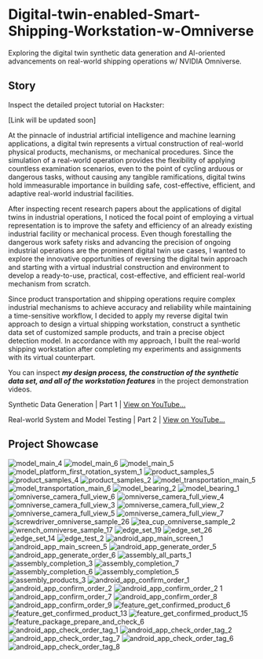 # Digital-twin-enabled-Smart-Shipping-Workstation-w-Omniverse
Exploring the digital twin synthetic data generation and AI-oriented advancements on real-world shipping operations w/ NVIDIA Omniverse. 

## Story

Inspect the detailed project tutorial on Hackster:

[Link will be updated soon]

At the pinnacle of industrial artificial intelligence and machine learning applications, a digital twin represents a virtual construction of real-world physical products, mechanisms, or mechanical procedures. Since the simulation of a real-world operation provides the flexibility of applying countless examination scenarios, even to the point of cycling arduous or dangerous tasks, without causing any tangible ramifications, digital twins hold immeasurable importance in building safe, cost-effective, efficient, and adaptive real-world industrial facilities.

After inspecting recent research papers about the applications of digital twins in industrial operations, I noticed the focal point of employing a virtual representation is to improve the safety and efficiency of an already existing industrial facility or mechanical process. Even though forestalling the dangerous work safety risks and advancing the precision of ongoing industrial operations are the prominent digital twin use cases, I wanted to explore the innovative opportunities of reversing the digital twin approach and starting with a virtual industrial construction and environment to develop a ready-to-use, practical, cost-effective, and efficient real-world mechanism from scratch.

Since product transportation and shipping operations require complex industrial mechanisms to achieve accuracy and reliability while maintaining a time-sensitive workflow, I decided to apply my reverse digital twin approach to design a virtual shipping workstation, construct a synthetic data set of customized sample products, and train a precise object detection model. In accordance with my approach, I built the real-world shipping workstation after completing my experiments and assignments with its virtual counterpart.

You can inspect ***my design process, the construction of the synthetic data set, and all of the workstation features*** in the project demonstration videos.

Synthetic Data Generation | Part 1 | [View on YouTube...](https://www.youtube.com/watch?v=ewXsc-yktX4)

Real-world System and Model Testing | Part 2 | [View on YouTube...](https://www.youtube.com/watch?v=hGNoAyI7vjU)

## Project Showcase

![model_main_4](https://github.com/user-attachments/assets/ca51264e-e0f6-4817-acc0-88b716a1ffb5)
![model_main_6](https://github.com/user-attachments/assets/30ae4c53-c02d-46ef-88f3-84486f55aa81)
![model_main_5](https://github.com/user-attachments/assets/ed1724e1-b4df-4e06-94be-58241d8e8a13)
![model_platform_first_rotation_system_1](https://github.com/user-attachments/assets/3df77bd5-89e5-4782-9296-45a703f74a4e)
![product_samples_5](https://github.com/user-attachments/assets/5c06f5e0-8341-44df-9efc-8ddcd6bc012c)
![product_samples_4](https://github.com/user-attachments/assets/313acf49-0796-4352-98c8-b68712cb969d)
![product_samples_2](https://github.com/user-attachments/assets/67b7b642-6df1-4b06-a54e-8e9bd6feb2cb)
![model_transportation_main_5](https://github.com/user-attachments/assets/5762cc59-44e3-40bd-b07d-a781e5bfb45b)
![model_transportation_main_6](https://github.com/user-attachments/assets/97760088-0131-4c31-bab9-ad86dd98f226)
![model_bearing_2](https://github.com/user-attachments/assets/2e58f177-a424-4ea4-aa42-1b0b26d01dba)
![model_bearing_1](https://github.com/user-attachments/assets/9bb14988-9269-43f4-aea8-46c9e412b518)
![omniverse_camera_full_view_6](https://github.com/user-attachments/assets/f34c59c5-29cf-4bd2-8493-be4cd201ee44)
![omniverse_camera_full_view_4](https://github.com/user-attachments/assets/7010ebcc-1602-4d83-8bd7-05e4cc1746b8)
![omniverse_camera_full_view_3](https://github.com/user-attachments/assets/5626b65e-ab26-4cee-acd3-c1a5324b9125)
![omniverse_camera_full_view_2](https://github.com/user-attachments/assets/8b06c5c8-afba-47ce-9103-3a4808b144c4)
![omniverse_camera_full_view_5](https://github.com/user-attachments/assets/c0e630be-7b8a-4286-a283-c7b366c88b95)
![omniverse_camera_full_view_7](https://github.com/user-attachments/assets/a3ac16a2-a293-4396-9f29-1157e05d5e10)
![screwdriver_omniverse_sample_26](https://github.com/user-attachments/assets/e8383dc8-7caf-4b5d-b0e0-1f8c6777fa4b)
![tea_cup_omniverse_sample_2](https://github.com/user-attachments/assets/e490c1ac-b557-493a-aa66-b739bd194876)
![wrench_omniverse_sample_17](https://github.com/user-attachments/assets/9e17e095-44b6-4b26-a8c3-4242829bb653)
![edge_set_19](https://github.com/user-attachments/assets/750af711-65e5-4fb9-bec9-2789b293899f)
![edge_set_26](https://github.com/user-attachments/assets/0c7a8c2e-9c44-4f5c-9e78-54603f3e4594)
![edge_set_14](https://github.com/user-attachments/assets/93317f4c-068d-4331-8506-7946d7f7634a)
![edge_test_2](https://github.com/user-attachments/assets/413744ed-521f-4cc6-bfc5-30a7af18a3ed)
![android_app_main_screen_1](https://github.com/user-attachments/assets/7223dfac-2f00-470d-b7f8-da2c6442c1df)
![android_app_main_screen_5](https://github.com/user-attachments/assets/8b75079d-a309-410c-a97a-af2b40306790)
![android_app_generate_order_5](https://github.com/user-attachments/assets/1c91b576-c957-42da-8c40-76a6cffda96a)
![android_app_generate_order_6](https://github.com/user-attachments/assets/fe4745f4-4dd6-4c97-8d9c-3a9689f272a8)
![assembly_all_parts_1](https://github.com/user-attachments/assets/bb284615-3bd4-4cc7-bf20-10738e1e49fa)
![assembly_completion_3](https://github.com/user-attachments/assets/33cf5874-8fbf-487c-ba80-f893e3a99328)
![assembly_completion_7](https://github.com/user-attachments/assets/c7e2aa3c-9eab-42fa-b7ca-4e78cac70a7c)
![assembly_completion_6](https://github.com/user-attachments/assets/53f4f405-3bc3-4542-86be-11f4d6dc6e00)
![assembly_completion_5](https://github.com/user-attachments/assets/68107dbc-5492-43e4-830b-f90e5a53389f)
![assembly_products_3](https://github.com/user-attachments/assets/c7a6e2f5-2809-4f87-bc67-909371731ee6)
![android_app_confirm_order_1](https://github.com/user-attachments/assets/0a43b5f7-8f01-432c-8990-12c3990c8863)
![android_app_confirm_order_2](https://github.com/user-attachments/assets/70fd1536-b869-42ea-8708-0bd5ca1cac98)
![android_app_confirm_order_2 1](https://github.com/user-attachments/assets/e2e8ab06-6cf5-4b0b-afba-50c26eb47bfb)
![android_app_confirm_order_7](https://github.com/user-attachments/assets/ec1832ce-e194-4acc-8ba0-75aed06b8240)
![android_app_confirm_order_8](https://github.com/user-attachments/assets/a634e8dd-4eab-4487-b66f-3d728606589f)
![android_app_confirm_order_9](https://github.com/user-attachments/assets/84cae0fc-a0cb-4dc8-b2aa-b469732c37e0)
![feature_get_confirmed_product_6](https://github.com/user-attachments/assets/00d4a9f7-c6f6-4523-85ab-db000e04a01e)
![feature_get_confirmed_product_13](https://github.com/user-attachments/assets/f5b21a2b-ecdf-4ebd-9fb6-c137ebaad61c)
![feature_get_confirmed_product_15](https://github.com/user-attachments/assets/a616caad-3cef-4413-abe1-14f46417afe5)
![feature_package_prepare_and_check_6](https://github.com/user-attachments/assets/46eb22ea-bc26-408a-a195-740faaba19de)
![android_app_check_order_tag_1](https://github.com/user-attachments/assets/08a6bdf0-7d43-4279-ad5f-b5ddfe33bfb5)
![android_app_check_order_tag_2](https://github.com/user-attachments/assets/ff6fcd41-8c6d-4635-b98d-2f14fa538838)
![android_app_check_order_tag_7](https://github.com/user-attachments/assets/a31fe65a-9b79-4a24-9e89-1e9b50e09cc7)
![android_app_check_order_tag_6](https://github.com/user-attachments/assets/40bc4e2e-beac-476d-9d3a-7ce708f9d593)
![android_app_check_order_tag_8](https://github.com/user-attachments/assets/5ed4720f-66e7-442a-a855-36517ba64037)
